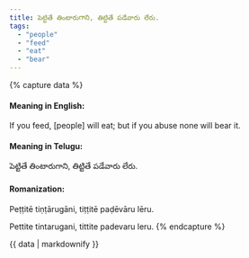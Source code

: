 ```yaml
---
title: పెట్టితే తింటారుగాని, తిట్టితే పడేవారు లేరు.
tags:
  - "people"
  - "feed"
  - "eat"
  - "bear"
---
```


{% capture data %}
#### Meaning in English:
If you feed, [people] will eat; but if you abuse none will bear it.

#### Meaning in Telugu:
పెట్టితే తింటారుగాని, తిట్టితే పడేవారు లేరు.

#### Romanization:
Peṭṭitē tiṇṭārugāni, tiṭṭitē paḍēvāru lēru.

Pettite tintarugani, tittite padevaru leru.
{% endcapture %}

{{ data | markdownify }}

